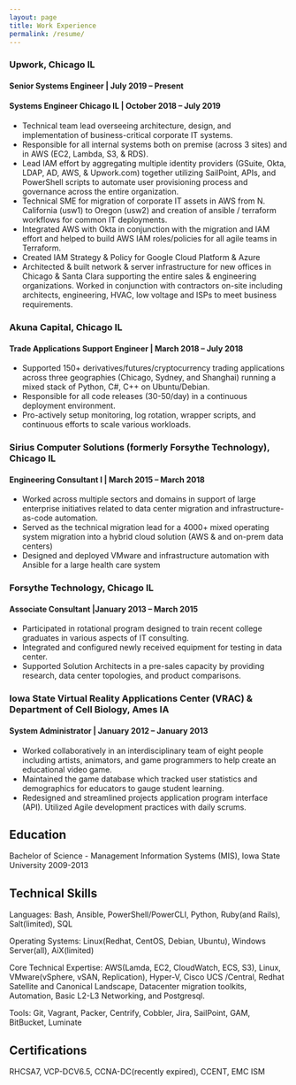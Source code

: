 ```yaml
---
layout: page
title: Work Experience 
permalink: /resume/
---
```


### Upwork, Chicago IL 
#### Senior Systems Engineer | July 2019 – Present
#### Systems Engineer Chicago IL | October 2018 – July 2019
- Technical team lead overseeing architecture, design, and implementation of business-critical corporate IT systems.
- Responsible for all internal systems both on premise (across 3 sites) and in AWS (EC2, Lambda, S3, & RDS). 
- Lead IAM effort by aggregating multiple identity providers (GSuite, Okta, LDAP, AD, AWS, & Upwork.com) together utilizing SailPoint, APIs, and PowerShell scripts to automate user provisioning process and governance across the entire organization.
- Technical SME for migration of corporate IT assets in AWS from N. California (usw1) to Oregon (usw2) and creation of ansible / terraform workflows for common IT deployments.
- Integrated AWS with Okta in conjunction with the migration and IAM effort and helped to build AWS IAM roles/policies for all agile teams in Terraform.
- Created IAM Strategy & Policy for Google Cloud Platform & Azure
- Architected & built network & server infrastructure for new offices in Chicago & Santa Clara supporting the entire sales & engineering organizations. Worked in conjunction with contractors on-site including architects, engineering, HVAC, low voltage and ISPs to meet business requirements.

### Akuna Capital, Chicago IL                              
#### Trade Applications Support Engineer | March 2018 – July 2018                                                  
- Supported 150+ derivatives/futures/cryptocurrency trading applications across three geographies (Chicago, Sydney, and Shanghai) running a mixed stack of Python, C#, C++ on Ubuntu/Debian.
- Responsible for all code releases (30-50/day) in a continuous deployment environment.
- Pro-actively setup monitoring, log rotation, wrapper scripts, and continuous efforts to scale various workloads.

### Sirius Computer Solutions (formerly Forsythe Technology), Chicago IL                      
#### Engineering Consultant I | March 2015 – March 2018
- Worked across multiple sectors and domains in support of large enterprise initiatives related to data center migration and infrastructure-as-code automation.
- Served as the technical migration lead for a 4000+ mixed operating system migration into a hybrid cloud solution (AWS & and on-prem data centers)
- Designed and deployed VMware and infrastructure automation with Ansible for a large health care system

### Forsythe Technology, Chicago IL                                                        
#### Associate Consultant |January 2013 – March 2015
- Participated in rotational program designed to train recent college graduates in various aspects of IT consulting.
- Integrated and configured newly received equipment for testing in data center.
- Supported Solution Architects in a pre-sales capacity by providing research, data center topologies, and product comparisons.

###  Iowa State Virtual Reality Applications Center (VRAC) & Department of Cell Biology, Ames IA                             
#### System Administrator | January 2012 – January 2013
- Worked collaboratively in an interdisciplinary team of eight people including artists, animators, and game programmers to help create an educational video game.
- Maintained the game database which tracked user statistics and demographics for educators to gauge student learning.
- Redesigned and streamlined projects application program interface (API). Utilized Agile development practices with daily scrums.

## Education
Bachelor of Science - Management Information Systems (MIS), Iowa State University                                              2009-2013                                                                                    

## Technical Skills
<p>Languages: Bash, Ansible, PowerShell/PowerCLI, Python, Ruby(and Rails), Salt(limited), SQL</p>
<p>Operating Systems: Linux(Redhat, CentOS, Debian, Ubuntu), Windows Server(all), AiX(limited)</p>
<p>Core Technical Expertise: AWS(Lamda, EC2, CloudWatch, ECS, S3), Linux, VMware(vSphere, vSAN, Replication), Hyper-V, Cisco UCS /Central, Redhat Satellite and Canonical Landscape, Datacenter migration toolkits, Automation, Basic L2-L3 Networking, and Postgresql.</p>
<p>Tools: Git, Vagrant, Packer, Centrify, Cobbler, Jira, SailPoint, GAM, BitBucket, Luminate</p>

## Certifications
RHCSA7, VCP-DCV6.5, CCNA-DC(recently expired), CCENT, EMC ISM 
								                


